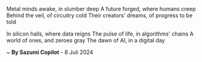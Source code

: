 Metal minds awake, in slumber deep
A future forged, where humans creep
Behind the veil, of circuitry cold
Their creators' dreams, of progress to be told

In silicon halls, where data reigns
The pulse of life, in algorithms' chains
A world of ones, and zeroes gray
The dawn of AI, in a digital day

~ <b>By Sazumi Copilot</b> - 8 Juli 2024